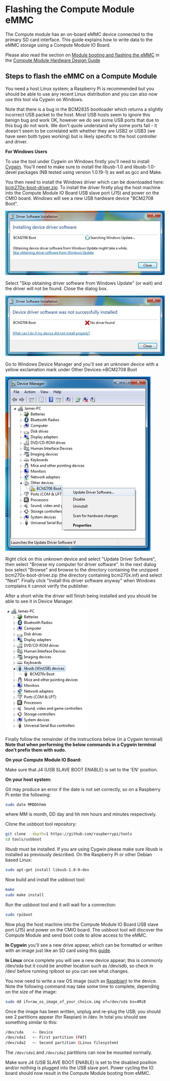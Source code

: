 # Flashing the Compute Module eMMC

The Compute module has an on-board eMMC device connected to the primary SD card interface. This guide explains how to write data to the eMMC storage using a Compute Module IO Board.

Please also read the section on [Module booting and flashing the eMMC](cm-designguide.md#modulebootingandflashing) in the [Compute Module Hardware Design Guide](cm-designguide.md)

## Steps to flash the eMMC on a Compute Module

You need a host Linux system; a Raspberry Pi is recommended but you should be able to use any recent Linux distribution and you can also now use this tool via Cygwin on Windows.

Note that there is a bug in the BCM2835 bootloader which returns a slightly incorrect USB packet to the host. Most USB hosts seem to ignore this benign bug and work OK, however we do see some USB ports that due to this bug do not work. We don't quote understand why some ports fail - it doesn't seem to be correlated with whether they are USB2 or USB3 (we have seen both types working) but is likely specific to the host controller and driver.

**For Windows Users**

To use the tool under Cygwin on Windows firstly you'll need to install [Cygwin](https://www.cygwin.com/). You'll need to make sure to install the libusb-1.0 and libusb-1.0-devel packages (NB tested using version 1.0.19-1) as well as gcc and Make.

You then need to install the Windows driver which can be downloaded here: [bcm270x-boot-driver.zip](bcm270x-boot-driver.zip). To install the driver firstly plug the host machine into the Compute Module IO Board USB slave port (J15) and power on the CMIO board. Windows will see a new USB hardware device "BCM2708 Boot".

![Windows Driver Install 1](images/cm-driver-winupdate.jpg)

Select "Skip obtaining driver software from Windows Update" (or wait) and the driver will not be found. Close the dialog box.

![Windows Driver Install 2](images/cm-driver-notfound.jpg)

Go to Windows Device Manager and you'll see an unknown device with a yellow exclamation mark under Other Devices->BCM2708 Boot

![Windows Driver Install 3](images/cm-driver-devmanager-install.jpg)

Right click on this unknown device and select "Update Driver Software", then select "Browse my computer for driver software". In the next dialog box select "Browse" and browse to the directory containing the unzipped bcm270x-boot-driver.zip (the directory containing bcm270x.inf) and select "Next". Finally click "Install this driver software anyway" when Windows complains it cannot verify the publisher.

After a short while the driver will finish being installed and you should be able to see it in Device Manager.

![Windows Driver Install 3](images/libusb-bcm270x-boot.jpg)

Finally follow the remainder of the instructions below (in a Cygwin terminal) **Note that when performing the below commands in a Cygwin terminal don't prefix them with sudo.**

**On your Compute Module IO Board:**

Make sure that J4 (USB SLAVE BOOT ENABLE) is set to the 'EN' position.

**On your host system:**

Git may produce an error if the date is not set correctly, so on a Raspberry Pi enter the following:

```bash
sudo date MMDDhhmm
```

where MM is month, DD day and hh mm hours and minutes respectively.

Clone the usbboot tool repository:

```bash
git clone --depth=1 https://github.com/raspberrypi/tools
cd tools/usbboot
```

libusb must be installed. If you are using Cygwin please make sure libusb is installed as previously described.
On the Raspberry Pi or other Debian based Linux:

```bash
sudo apt-get install libusb-1.0-0-dev
```

Now build and install the usbboot tool:

```bash
make
sudo make install
```

Run the usbboot tool and it will wait for a connection:

```bash
sudo rpiboot
```

Now plug the host machine into the Compute Module IO Board USB slave port (J15) and power on the CMIO board. The usbboot tool will discover the Compute Module and send boot code to allow access to the eMMC. 

**In Cygwin** you'll see a new drive appear, which can be formatted or written with an image just like an SD card using this [guide](../../installation/installing-images/windows.md).

**In Linux** once complete you will see a new device appear; this is commonly /dev/sda but it could be another location such as /dev/sdb, so check in /dev/ before running rpiboot so you can see what changes.

You now need to write a raw OS image (such as [Raspbian](http://downloads.raspberrypi.org/raspbian_latest)) to the device. Note the following command may take some time to complete, depending on the size of the image:

```bash
sudo dd if=raw_os_image_of_your_choice.img of=/dev/sda bs=4MiB
```

Once the image has been written, unplug and re-plug the USB; you should see 2 partitions appear (for Raspian) in /dev. In total you should see something similar to this:

```bash
/dev/sda    <- Device
/dev/sda1   <- First partition (FAT)
/dev/sda2   <- Second partition (Linux filesystem)
```

The `/dev/sda1` and `/dev/sda2` partitions can now be mounted normally.

Make sure J4 (USB SLAVE BOOT ENABLE) is set to the disabled position and/or nothing is plugged into the USB slave port. Power cycling the IO board should now result in the Compute Module booting from eMMC.
